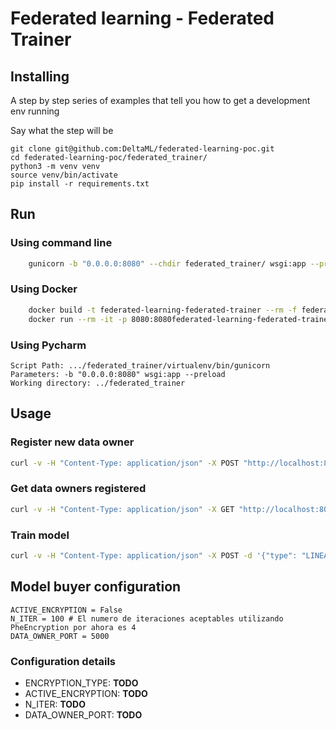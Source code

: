 # Federated learning - Federated Trainer


## Installing

A step by step series of examples that tell you how to get a development env running

Say what the step will be

```
git clone git@github.com:DeltaML/federated-learning-poc.git
cd federated-learning-poc/federated_trainer/
python3 -m venv venv
source venv/bin/activate
pip install -r requirements.txt
```

## Run

### Using command line
``` bash
    gunicorn -b "0.0.0.0:8080" --chdir federated_trainer/ wsgi:app --preload
``` 


### Using Docker
``` bash
    docker build -t federated-learning-federated-trainer --rm -f federated-trainer/Dockerfile
    docker run --rm -it -p 8080:8080federated-learning-federated-trainer
``` 


### Using Pycharm

	Script Path: .../federated_trainer/virtualenv/bin/gunicorn
	Parameters: -b "0.0.0.0:8080" wsgi:app --preload
	Working directory: ../federated_trainer


## Usage 
 
### Register new data owner

``` bash
curl -v -H "Content-Type: application/json" -X POST "http://localhost:8080/dataowner"
```

### Get data owners registered

``` bash
curl -v -H "Content-Type: application/json" -X GET "http://localhost:8080/dataowner"
```

### Train model

``` bash
curl -v -H "Content-Type: application/json" -X POST -d '{"type": "LINEAR_REGRESSION", "call_back_endpoint": "URL_MODEL_BUYER", "call_back_port": 9090,"public_key": "XXXXXXXXXXXXXXXX"}' "http://localhost:8080/model"
```



## Model buyer configuration

``` python3
ACTIVE_ENCRYPTION = False
N_ITER = 100 # El numero de iteraciones aceptables utilizando PheEncryption por ahora es 4
DATA_OWNER_PORT = 5000

```

### Configuration details

- ENCRYPTION_TYPE: __TODO__
- ACTIVE_ENCRYPTION: __TODO__
- N_ITER: __TODO__
- DATA_OWNER_PORT: __TODO__
